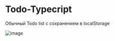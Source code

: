 # Todo-Typecript

Обычный Todo list с сохранением в localStorage 

![image](https://github.com/Frostray1/Todo-Typecript/assets/48648751/04136e80-57d9-4a1c-8866-8c33b105d882)
